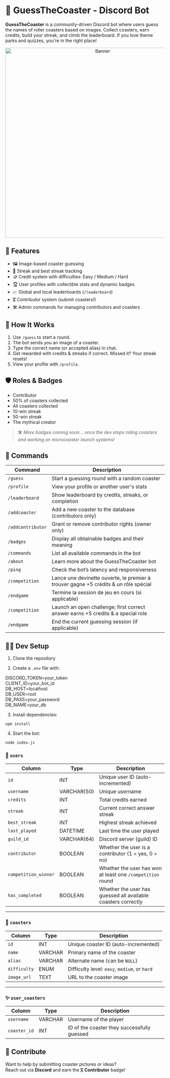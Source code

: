 # 🎢 GuessTheCoaster - Discord Bot

**GuessTheCoaster** is a community-driven Discord bot where users guess the names of roller coasters based on images. Collect coasters, earn credits, build your streak, and climb the leaderboard. If you love theme parks and quizzes, you're in the right place!

<p align="center">
  <img src="[https://media.discordapp.net/attachments/1367776168673280090/1368255110999965887/fast-speed-park-ride-roller-coaster-black-silhouette_80590-14242.png?ex=68178e5f&is=68163cdf&hm=d3636066fffa888bbeff1512a7671ccee72ae54c7bc15e19d7a180788756f172&=&format=webp&quality=lossless](https://media.discordapp.net/attachments/1367776168673280090/1392135506086858803/roller-coaster-526534_1280.jpg?ex=686e6eb9&is=686d1d39&hm=cdd155bdc8ca4bf1a76658d49f9890c26520a04f050d151c3cb6e355428dc1a8&=&format=webp)" alt="Banner" width="600"/>
</p>

## 🚀 Features

- 🖼️ Image-based coaster guessing
- 🧠 Streak and best streak tracking
- 🪙 Credit system with difficulties: Easy / Medium / Hard
- 🏆 User profiles with collectible stats and dynamic badges
- 📈 Global and local leaderboards (`/leaderboard`)
- 🎖️ Contributor system (submit coasters!)
- 🛠️ Admin commands for managing contributors and coasters

## 📸 How It Works

1. Use `/guess` to start a round.
2. The bot sends you an image of a coaster.
3. Type the correct name (or accepted alias) in chat.
4. Get rewarded with credits & streaks if correct. Missed it? Your streak resets!
5. View your profile with `/profile`.

## 🛡️ Roles & Badges

- Contributor  
- 50% of coasters collected  
- All coasters collected  
- 10-win streak  
- 50-win streak  
- The mythical creator

> 🛠️ *More badges coming soon... once the dev stops riding coasters and working on microcoaster launch systems!*

## 🔧 Commands

| Command            | Description                                                    |
|--------------------|----------------------------------------------------------------|
| `/guess`           | Start a guessing round with a random coaster                   |
| `/profile`         | View your profile or another user's stats                      |
| `/leaderboard`     | Show leaderboard by credits, streaks, or completion            |
| `/addcoaster`      | Add a new coaster to the database (contributors only)          |
| `/addcontributor`  | Grant or remove contributor rights (owner only)                |
| `/badges`          | Display all obtainable badges and their meaning                |
| `/commands`        | List all available commands in the bot                         |
| `/about`           | Learn more about the GuessTheCoaster bot                       |
| `/ping`            | Check the bot’s latency and responsiveness                     |
| `/competition`    | Lance une devinette ouverte, le premier à trouver gagne +5 crédits & un rôle spécial |
| `/endgame`        | Termine la session de jeu en cours (si applicable)                                   |
| `/competition`    | Launch an open challenge; first correct answer earns +5 credits & a special role |
| `/endgame`        | End the current guessing session (if applicable)                                 |

## 🧑‍💻 Dev Setup

1. Clone the repository

2. Create a `.env` file with:

DISCORD_TOKEN=your_token  
CLIENT_ID=your_bot_id  
DB_HOST=localhost  
DB_USER=root  
DB_PASS=your_password  
DB_NAME=your_db

3. Install dependencies:

`npm install`

4. Start the bot:

`node index.js`

### 📄 `users`

| Column               | Type        | Description                                                   |
| -------------------- | ----------- | ------------------------------------------------------------- |
| `id`                 | INT         | Unique user ID (auto-incremented)                             |
| `username`           | VARCHAR(50) | Unique username                                               |
| `credits`            | INT         | Total credits earned                                          |
| `streak`             | INT         | Current correct answer streak                                 |
| `best_streak`        | INT         | Highest streak achieved                                       |
| `last_played`        | DATETIME    | Last time the user played                                     |
| `guild_id`           | VARCHAR(64) | Discord server (guild) ID                                     |
| `contributor`        | BOOLEAN     | Whether the user is a contributor (1 = yes, 0 = no)           |
| `competition_winner` | BOOLEAN     | Whether the user has won at least one `/competition` round    |
| `has_completed`      | BOOLEAN     | Whether the user has guessed all available coasters correctly |


---

### 🎢 `coasters`

| Column       | Type    | Description                                   |
| ------------ | ------- | --------------------------------------------- |
| `id`         | INT     | Unique coaster ID (auto-incremented)          |
| `name`       | VARCHAR | Primary name of the coaster                   |
| `alias`      | VARCHAR | Alternate name (can be `NULL`)                |
| `difficulty` | ENUM    | Difficulty level: `easy`, `medium`, or `hard` |
| `image_url`  | TEXT    | URL to the coaster image                      |

---

### ✨ `user_coasters`

| Column       | Type    | Description                                 |
| ------------ | ------- | ------------------------------------------- |
| `username`   | VARCHAR | Username of the player                      |
| `coaster_id` | INT     | ID of the coaster they successfully guessed |

## 🤝 Contribute

Want to help by submitting coaster pictures or ideas?  
Reach out via **Discord** and earn the 🎖️ **Contributor** badge!



